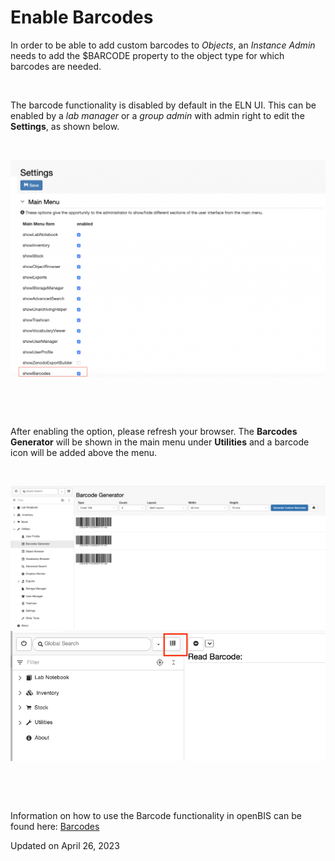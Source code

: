 # Enable Barcodes



In order to be able to add custom barcodes to *Objects*, an *Instance
Admin* needs to add the $BARCODE property to the object type for which
barcodes are needed.

 

The barcode functionality is disabled by default in the ELN UI. This can
be enabled by a *lab manager* or a *group admin* with admin right to
edit the **Settings**, as shown below.

 

![image info](img/Screenshot-2020-02-26-at-13.01.57-1024x705.png)

 

 

After enabling the option, please refresh your browser. The **Barcodes
Generator** will be shown in the main menu under **Utilities** and a
barcode icon will be added above the menu.

 

![image info](img/Barcode-generator-1024x466.png)
![image info](img/barcode-scan-tablet.png)

 

 

Information on how to use the Barcode functionality in openBIS can be
found
here: [Barcodes](https://openbis.readthedocs.io/en/latest/user-documentation/general-users/barcodes.html)

Updated on April 26, 2023
